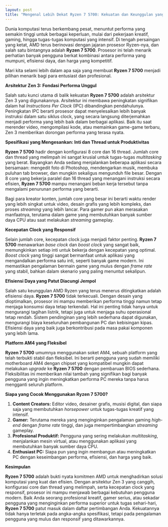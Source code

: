 ```yaml
---
layout: post
title: "Mengenal Lebih Dekat Ryzen 7 5700: Kekuatan dan Keunggulan yang Menanti"
---
```


Dunia komputasi terus berkembang pesat, menuntut performa yang semakin tinggi untuk berbagai keperluan, mulai dari pekerjaan kreatif, gaming, hingga tugas-tugas komputasi yang intensif. Di tengah persaingan yang ketat, AMD terus berinovasi dengan jajaran prosesor Ryzen-nya, dan salah satu bintangnya adalah **Ryzen 7 5700**. Prosesor ini telah menarik perhatian banyak pengguna berkat kombinasi antara performa yang mumpuni, efisiensi daya, dan harga yang kompetitif.

Mari kita selami lebih dalam apa saja yang membuat **Ryzen 7 5700** menjadi pilihan menarik bagi para entusiast dan profesional.

**Arsitektur Zen 3: Fondasi Performa Unggul**

Salah satu kunci utama di balik kekuatan **Ryzen 7 5700** adalah arsitektur Zen 3 yang digunakannya. Arsitektur ini membawa peningkatan signifikan dalam hal *Instructions Per Clock* (IPC) dibandingkan pendahulunya. Peningkatan IPC berarti prosesor dapat menyelesaikan lebih banyak instruksi dalam satu siklus clock, yang secara langsung diterjemahkan menjadi performa yang lebih baik dalam berbagai aplikasi. Baik itu saat merender video, mengompilasi kode, atau memainkan game-game terbaru, Zen 3 memberikan dorongan performa yang terasa nyata.

**Spesifikasi yang Mengesankan: Inti dan Thread untuk Produktivitas**

**Ryzen 7 5700** hadir dengan konfigurasi 8 core dan 16 thread. Jumlah core dan thread yang melimpah ini sangat krusial untuk tugas-tugas *multitasking* yang berat. Bayangkan Anda sedang menjalankan beberapa aplikasi secara bersamaan: mengedit foto di Photoshop, mendengarkan musik, membuka puluhan tab browser, dan mungkin sekaligus mengunduh file besar. Dengan 8 core yang bekerja paralel dan 16 thread yang menangani instruksi secara efisien, **Ryzen 7 5700** mampu menangani beban kerja tersebut tanpa mengalami penurunan performa yang berarti.

Bagi para kreator konten, jumlah core yang besar ini berarti waktu render yang lebih singkat untuk video, desain grafis yang lebih kompleks, dan proses *streaming* yang lebih lancar. Para gamer pun akan merasakan manfaatnya, terutama dalam game yang membutuhkan banyak sumber daya CPU atau saat melakukan *streaming* gameplay.

**Kecepatan Clock yang Responsif**

Selain jumlah core, kecepatan clock juga menjadi faktor penting. **Ryzen 7 5700** menawarkan *base clock* dan *boost clock* yang sangat baik, memungkinkan setiap inti untuk bekerja dengan kecepatan yang optimal. *Boost clock* yang tinggi sangat bermanfaat untuk aplikasi yang mengandalkan performa satu inti, seperti banyak game modern. Ini memastikan pengalaman bermain game yang mulus dengan *frame rate* yang stabil, bahkan dalam skenario yang paling menuntut sekalipun.

**Efisiensi Daya yang Patut Diacungi Jempol**

Salah satu keunggulan AMD Ryzen yang terus menerus ditingkatkan adalah efisiensi daya. **Ryzen 7 5700** tidak terkecuali. Dengan desain yang dioptimalkan, prosesor ini mampu memberikan performa tinggi namun tetap menjaga konsumsi daya tetap terkendali. Hal ini penting tidak hanya untuk mengurangi tagihan listrik, tetapi juga untuk menjaga suhu operasional tetap rendah. Sistem pendinginan yang lebih sederhana dapat digunakan, mengurangi biaya keseluruhan pembangunan PC dan kebisingan kipas. Efisiensi daya yang baik juga berkontribusi pada masa pakai komponen yang lebih lama.

**Platform AM4 yang Fleksibel**

**Ryzen 7 5700** umumnya menggunakan soket AM4, sebuah platform yang telah terbukti stabil dan fleksibel. Ini berarti pengguna yang sudah memiliki motherboard AM4 dengan chipset yang kompatibel mungkin dapat melakukan *upgrade* ke **Ryzen 7 5700** dengan pembaruan BIOS sederhana. Fleksibilitas ini memberikan nilai tambah yang signifikan bagi banyak pengguna yang ingin meningkatkan performa PC mereka tanpa harus mengganti seluruh platform.

**Siapa yang Cocok Menggunakan Ryzen 7 5700?**

1.  **Content Creators:** Editor video, desainer grafis, musisi digital, dan siapa saja yang membutuhkan *horsepower* untuk tugas-tugas kreatif yang intensif.
2.  **Gamer:** Terutama mereka yang menginginkan pengalaman gaming *high-end* dengan *frame rate* tinggi, dan juga mempertimbangkan *streaming* gameplay.
3.  **Profesional Produktif:** Pengguna yang sering melakukan *multitasking*, menjalankan mesin virtual, atau menggunakan aplikasi yang membutuhkan banyak sumber daya CPU.
4.  **Enthusiast PC:** Siapa pun yang ingin membangun atau meningkatkan PC dengan keseimbangan performa, efisiensi, dan harga yang baik.

**Kesimpulan**

**Ryzen 7 5700** adalah bukti nyata komitmen AMD untuk menghadirkan solusi komputasi yang kuat dan efisien. Dengan arsitektur Zen 3 yang canggih, konfigurasi core dan thread yang melimpah, serta kecepatan clock yang responsif, prosesor ini mampu menjawab berbagai kebutuhan pengguna modern. Baik Anda seorang profesional kreatif, gamer serius, atau sekadar pengguna yang menginginkan performa superior untuk tugas sehari-hari, **Ryzen 7 5700** patut masuk dalam daftar pertimbangan Anda. Kekuatannya tidak hanya terletak pada angka-angka spesifikasi, tetapi pada pengalaman pengguna yang mulus dan responsif yang ditawarkannya.
